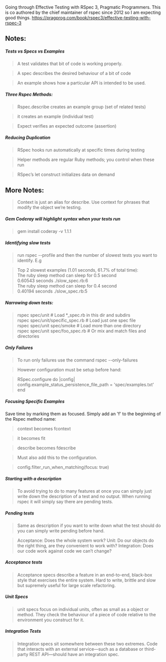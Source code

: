 Going through Effective Testing with RSpec 3, Pragmatic Programmers.
This is co authored by the chief maintainer of rspec since 2012 so I am expecting good things.
https://pragprog.com/book/rspec3/effective-testing-with-rspec-3

## Notes:

##### Tests vs Specs vs Examples
> A test validates that bit of code is working properly.

> A spec describes the desired behaviour of a bit of code

> An example shows how a particular API is intended to be used.

##### Three Rspec Methods:
> Rspec.describe creates an example group (set of related tests)

> it creates an example (individual test)

> Expect verifies an expected outcome (assertion)

##### Reducing Duplication
> RSpec hooks run automatically at specific times during testing

> Helper methods are regular Ruby methods; you control when these run

> RSpec’s let construct initializes data on demand

## More Notes:
> Context is just an alias for describe. Use context for phrases that modify the object we’re testing.

##### Gem Coderay will highlight syntax when your tests run
> gem install coderay -v 1.1.1

##### Identifying slow tests
> run rspec --profile and then the number of slowest tests you want to identify. E.g

> Top 2 slowest examples (1.01 seconds, 61.7% of total time):<br>
  The ruby sleep method can sleep for 0.5 second<br>
    0.60543 seconds ./slow_spec.rb:6<br>
  The ruby sleep method can sleep for 0.4 second<br>
    0.40194 seconds ./slow_spec.rb:5

##### Narrowing down tests:
> rspec spec/unit # Load *_spec.rb in this dir and subdirs<br>
> rspec spec/unit/specific_spec.rb # Load just one spec file<br>
> rspec spec/unit spec/smoke # Load more than one directory<br>
> rspec spec/unit spec/foo_spec.rb # Or mix and match files and directories<br>

##### Only Failures

> To run only failures use the command rspec --only-failures

> However configuration must be setup before hand:

> RSpec.configure do |config|<br> config.example_status_persistence_file_path = 'spec/examples.txt'<br>
end


##### Focusing Specific Examples
Save time by marking them as focused. Simply add an 'f' to the beginning of the Rspec method name:
> context becomes fcontext

> it becomes fit

> describe becomes fdescribe

> Must also add this to the configuration.

> config.filter_run_when_matching(focus: true)

##### Starting with a description
> To avoid trying to do to many features at once you can simply just write down the description of a test and no output. When running rspec it will simply say there are pending tests.

##### Pending tests
> Same as description if you want to write down what the test should do you can simply write pending before hand.


> Acceptance: Does the whole system work?
> Unit: Do our objects do the right thing, are they convenient to work with?
> Integration: Does our code work against code we can’t change?

##### Acceptance tests
> Acceptance specs describe a feature in an end-to-end, black-box style that exercises the entire system. Hard to write, brittle and slow but supremely useful for large scale refactoring.

##### Unit Specs
> unit specs focus on individual units, often as small as a object or method.  They check the behaviour of a piece of code relative to the environment you construct for it.


##### Integration Tests
> Integration specs sit somewhere between these two extremes. Code that interacts with an external service—such as a database or third-party REST API—should have an integration spec.
